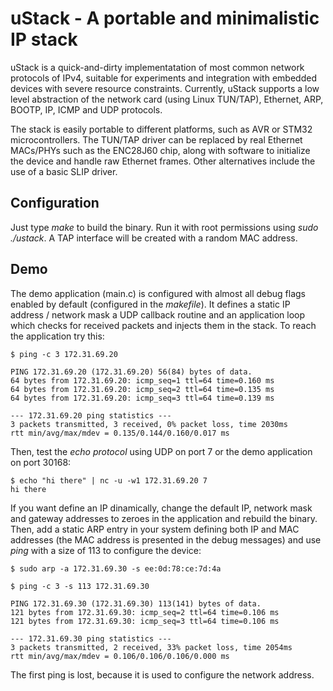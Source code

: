 # uStack - A portable and minimalistic IP stack

uStack is a quick-and-dirty implementatation of most common network protocols of IPv4, suitable for experiments and integration with embedded devices with severe resource constraints. Currently, uStack supports a low level abstraction of the network card (using Linux TUN/TAP), Ethernet, ARP, BOOTP, IP, ICMP and UDP protocols.

The stack is easily portable to different platforms, such as AVR or STM32 microcontrollers. The TUN/TAP driver can be replaced by real Ethernet MACs/PHYs such as the ENC28J60 chip, along with software to initialize the device and handle raw Ethernet frames. Other alternatives include the use of a basic SLIP driver.

## Configuration

Just type *make* to build the binary. Run it with root permissions using *sudo ./ustack*. A TAP interface will be created with a random MAC address.

## Demo

The demo application (main.c) is configured with almost all debug flags enabled by default (configured in the *makefile*). It defines a static IP address / network mask a UDP callback routine and an application loop which checks for received packets and injects them in the stack. To reach the application try this:

    $ ping -c 3 172.31.69.20

    PING 172.31.69.20 (172.31.69.20) 56(84) bytes of data.
    64 bytes from 172.31.69.20: icmp_seq=1 ttl=64 time=0.160 ms
    64 bytes from 172.31.69.20: icmp_seq=2 ttl=64 time=0.135 ms
    64 bytes from 172.31.69.20: icmp_seq=3 ttl=64 time=0.139 ms

    --- 172.31.69.20 ping statistics ---
    3 packets transmitted, 3 received, 0% packet loss, time 2030ms
    rtt min/avg/max/mdev = 0.135/0.144/0.160/0.017 ms

Then, test the *echo protocol* using UDP on port 7  or the demo application on port 30168:

    $ echo "hi there" | nc -u -w1 172.31.69.20 7
    hi there

If you want define an IP dinamically, change the default IP, network mask and gateway addresses to zeroes in the application and rebuild the binary. Then, add a static ARP entry in your system defining both IP and MAC addresses (the MAC address is presented in the debug messages) and use *ping* with a size of 113 to configure the device:

    $ sudo arp -a 172.31.69.30 -s ee:0d:78:ce:7d:4a

    $ ping -c 3 -s 113 172.31.69.30

    PING 172.31.69.30 (172.31.69.30) 113(141) bytes of data.
    121 bytes from 172.31.69.30: icmp_seq=2 ttl=64 time=0.106 ms
    121 bytes from 172.31.69.30: icmp_seq=3 ttl=64 time=0.106 ms

    --- 172.31.69.30 ping statistics ---
    3 packets transmitted, 2 received, 33% packet loss, time 2054ms
    rtt min/avg/max/mdev = 0.106/0.106/0.106/0.000 ms

The first ping is lost, because it is used to configure the network address.